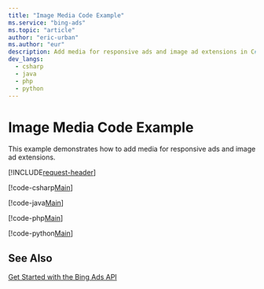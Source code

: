 ```yaml
---
title: "Image Media Code Example"
ms.service: "bing-ads"
ms.topic: "article"
author: "eric-urban"
ms.author: "eur"
description: Add media for responsive ads and image ad extensions in C#, Java, PHP, or Python.
dev_langs:
  - csharp
  - java
  - php
  - python
---
```

# Image Media Code Example
This example demonstrates how to add media for responsive ads and image ad extensions.

[!INCLUDE[request-header](./includes/code-tips.md)]

[!code-csharp[Main](../../../BingAds-dotNet-SDK/examples/BingAdsExamples/BingAdsExamplesLibrary/v12/ImageMedia.cs)]

[!code-java[Main](../../../BingAds-Java-SDK/examples/BingAdsDesktopApp/src/main/java/com/microsoft/bingads/examples/v12/ImageMedia.java)]

[!code-php[Main](../../../BingAds-PHP-SDK/samples/V12/ImageMedia.php)]

[!code-python[Main](../../../BingAds-Python-SDK/examples/BingAdsPythonConsoleExamples/BingAdsPythonConsoleExamples/v12/image_media.py)]

## See Also
[Get Started with the Bing Ads API](get-started.md)  
